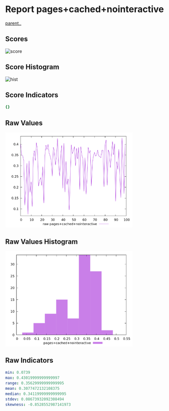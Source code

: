 # Report pages+cached+nointeractive

[parent..](./..)  


## Scores

![score](./score.png)  

## Score Histogram

![hist](./hist.png)  

## Score Indicators

```yaml
{}

```

## Raw Values

![raw](./raw.png)  

## Raw Values Histogram

![raw hist](./raw_hist.png)  

## Raw Indicators

```yaml
min: 0.0739
max: 0.43019999999999997
range: 0.35629999999999995
mean: 0.3077472132108375
median: 0.34119999999999995
stdev: 0.08673932092308494
skewness: -0.8528552987141973

```

<style>
  img {
    max-width: 80%;
  }
</style>
      
